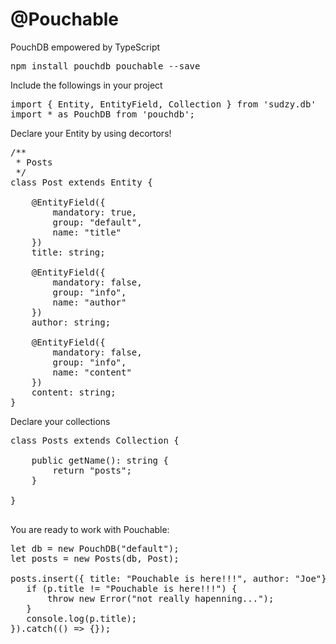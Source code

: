 # @Pouchable
PouchDB empowered by TypeScript

<pre>
npm install pouchdb pouchable --save
</pre>

Include the followings in your project
<pre>
import { Entity, EntityField, Collection } from 'sudzy.db'
import * as PouchDB from 'pouchdb';
</pre>

Declare your Entity by using decortors!
<pre>
/**
 * Posts 
 */
class Post extends Entity {

    @EntityField({
        mandatory: true,
        group: "default",
        name: "title"
    })
    title: string;

    @EntityField({
        mandatory: false,
        group: "info",
        name: "author"
    })
    author: string;

    @EntityField({
        mandatory: false,
        group: "info",
        name: "content"
    })
    content: string;
}
</pre>

Declare your collections
<pre>
class Posts extends Collection<Post> {

    public getName(): string {
        return "posts";
    }

}

</pre>

You are ready to work with Pouchable:
<pre>
let db = new PouchDB("default");
let posts = new Posts(db, Post);

posts.insert({ title: "Pouchable is here!!!", author: "Joe"}).then((p) => {
   if (p.title != "Pouchable is here!!!") {
       throw new Error("not really hapenning...");
   }
   console.log(p.title);
}).catch(() => {});
</pre>







